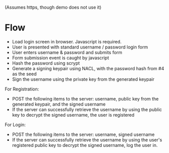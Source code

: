 (Assumes https, though demo does not use it)

# Flow

* Load login screen in browser. Javascript is required.
* User is presented with standard username / password login form
* User enters username & password and submits form
* Form submission event is caught by javascript
* Hash the password using scrypt
* Generate a signing keypair using NACL, with the password hash from #4
  as the seed
* Sign the username using the private key from the generated keypair

For Registration:

* POST the following items to the server: username, public key from the
  generated keypair, and the signed username
* If the server can successfully retrieve the username by using the
  public key to decrypt the signed username, the user is registered

For Login:

* POST the following items to the server: username, signed username
* If the server can successfully retrieve the username by using the
  user's registered public key to decrypt the signed username, log
  the user in.
